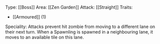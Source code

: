 Type: [[Boss]]
Area: [[Zen Garden]]
Attack: [[Straight]]
Traits:
- [[Armoured]] (1)

Speciality: Attacks prevent hit zombie from moving to a different lane on their next turn. When a Spawnling is spawned in a neighbouring lane, it moves to an available tile on this lane.